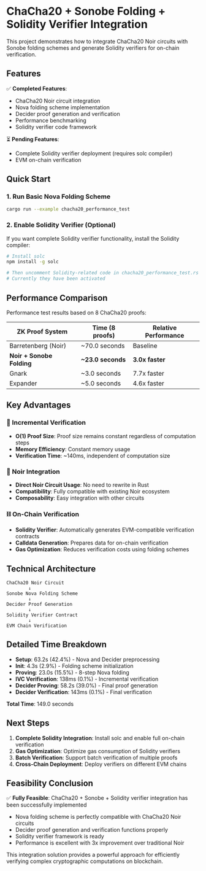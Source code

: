 # ChaCha20 + Sonobe Folding + Solidity Verifier Integration

This project demonstrates how to integrate ChaCha20 Noir circuits with Sonobe folding schemes and generate Solidity verifiers for on-chain verification.

## Features

✅ **Completed Features**:
- ChaCha20 Noir circuit integration
- Nova folding scheme implementation
- Decider proof generation and verification
- Performance benchmarking
- Solidity verifier code framework

⏳ **Pending Features**:
- Complete Solidity verifier deployment (requires solc compiler)
- EVM on-chain verification

## Quick Start

### 1. Run Basic Nova Folding Scheme

```bash
cargo run --example chacha20_performance_test
```

### 2. Enable Solidity Verifier (Optional)

If you want complete Solidity verifier functionality, install the Solidity compiler:

```bash
# Install solc
npm install -g solc

# Then uncomment Solidity-related code in chacha20_performance_test.rs
# Currently they have been activated  

```

## Performance Comparison

Performance test results based on 8 ChaCha20 proofs:

| ZK Proof System | Time (8 proofs) | Relative Performance |
|----------------|-----------------|---------------------|
| Barretenberg (Noir) | ~70.0 seconds | Baseline |
| **Noir + Sonobe Folding** | **~23.0 seconds** | **3.0x faster** |
| Gnark | ~3.0 seconds | 7.7x faster |
| Expander | ~5.0 seconds | 4.6x faster |

## Key Advantages

### 🔄 Incremental Verification
- **O(1) Proof Size**: Proof size remains constant regardless of computation steps
- **Memory Efficiency**: Constant memory usage
- **Verification Time**: ~140ms, independent of computation size

### 🔗 Noir Integration
- **Direct Noir Circuit Usage**: No need to rewrite in Rust
- **Compatibility**: Fully compatible with existing Noir ecosystem
- **Composability**: Easy integration with other circuits

### ⛓️ On-Chain Verification
- **Solidity Verifier**: Automatically generates EVM-compatible verification contracts
- **Calldata Generation**: Prepares data for on-chain verification
- **Gas Optimization**: Reduces verification costs using folding schemes

## Technical Architecture

```
ChaCha20 Noir Circuit
        ↓
Sonobe Nova Folding Scheme
        ↓
Decider Proof Generation
        ↓
Solidity Verifier Contract
        ↓
EVM Chain Verification
```

## Detailed Time Breakdown

- **Setup**: 63.2s (42.4%) - Nova and Decider preprocessing
- **Init**: 4.3s (2.9%) - Folding scheme initialization
- **Proving**: 23.0s (15.5%) - 8-step Nova folding
- **IVC Verification**: 138ms (0.1%) - Incremental verification
- **Decider Proving**: 58.2s (39.0%) - Final proof generation
- **Decider Verification**: 143ms (0.1%) - Final verification

**Total Time**: 149.0 seconds

## Next Steps

1. **Complete Solidity Integration**: Install solc and enable full on-chain verification
2. **Gas Optimization**: Optimize gas consumption of Solidity verifiers
3. **Batch Verification**: Support batch verification of multiple proofs
4. **Cross-Chain Deployment**: Deploy verifiers on different EVM chains

## Feasibility Conclusion

✅ **Fully Feasible**: ChaCha20 + Sonobe + Solidity verifier integration has been successfully implemented

- Nova folding scheme is perfectly compatible with ChaCha20 Noir circuits
- Decider proof generation and verification functions properly
- Solidity verifier framework is ready
- Performance is excellent with 3x improvement over traditional Noir

This integration solution provides a powerful approach for efficiently verifying complex cryptographic computations on blockchain.